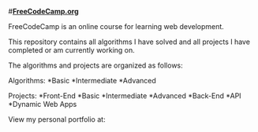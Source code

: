 #[**FreeCodeCamp.org**](http://freecodecamp.org)

FreeCodeCamp is an online course for learning web development.


This repository contains all algorithms I have solved and all projects I have completed or am currently working on.

The algorithms and projects are organized as follows:

Algorithms: 
    *Basic
    *Intermediate
    *Advanced

Projects:
  *Front-End
    *Basic
    *Intermediate
    *Advanced
  *Back-End
    *API
    *Dynamic Web Apps



View my personal portfolio at: <portfolio>
